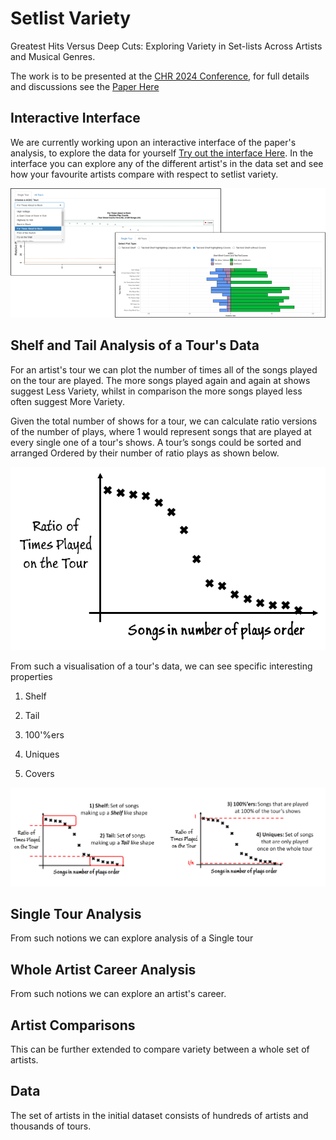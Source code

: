 # Setlist Variety

Greatest Hits Versus Deep Cuts: Exploring Variety in Set-lists Across Artists and Musical Genres.

The work is to be presented at the [CHR 2024 Conference](https://2024.computational-humanities-research.org/), for full details and discussions see the [Paper Here](https://ceur-ws.org/Vol-3834/paper102.pdf)

## Interactive Interface

We are currently working upon an interactive interface of the paper's analysis, to explore the data for yourself [Try out the interface Here](https://edabel.shinyapps.io/setlist-variety/). In the interface you can explore any of the different artist's in the data set and see how your favourite artists compare with respect to setlist variety.

![](images/clipboard-1046187914.png)

## Shelf and Tail Analysis of a Tour's Data

For an artist's tour we can plot the number of times all of the songs played on the tour are played. The more songs played again and again at shows suggest Less Variety, whilst in comparison the more songs played less often suggest More Variety.

Given the total number of shows for a tour, we can calculate ratio versions of the number of plays, where 1 would represent songs that are played at every single one of a tour's shows. A tour’s songs could be sorted and arranged Ordered by their number of ratio plays as shown below.

![](images/clipboard-82620632.png)

From such a visualisation of a tour's data, we can see specific interesting properties

1.  Shelf

2.  Tail

3.  100'%ers

4.  Uniques

5.  Covers

![](images/clipboard-856578018.png)

## Single Tour Analysis

From such notions we can explore analysis of a Single tour

## Whole Artist Career Analysis

From such notions we can explore an artist's career.

## Artist Comparisons

This can be further extended to compare variety between a whole set of artists.

## Data

The set of artists in the initial dataset consists of hundreds of artists and thousands of tours.

